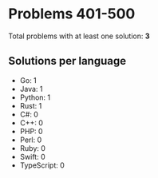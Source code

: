 # Problems 401-500

Total problems with at least one solution: **3**

## Solutions per language

- Go: 1
- Java: 1
- Python: 1
- Rust: 1
- C#: 0
- C++: 0
- PHP: 0
- Perl: 0
- Ruby: 0
- Swift: 0
- TypeScript: 0
